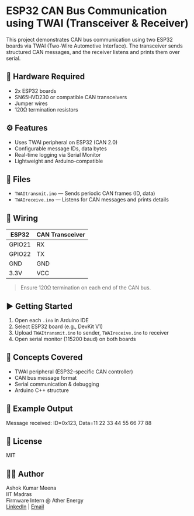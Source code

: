 # ESP32 CAN Bus Communication using TWAI (Transceiver & Receiver)

This project demonstrates CAN bus communication using two ESP32 boards via TWAI (Two-Wire Automotive Interface). The transceiver sends structured CAN messages, and the receiver listens and prints them over serial.

## 🔧 Hardware Required
- 2x ESP32 boards
- SN65HVD230 or compatible CAN transceivers
- Jumper wires
- 120Ω termination resistors

## ⚙️ Features
- Uses TWAI peripheral on ESP32 (CAN 2.0)
- Configurable message IDs, data bytes
- Real-time logging via Serial Monitor
- Lightweight and Arduino-compatible

## 📂 Files
- `TWAItransmit.ino` — Sends periodic CAN frames (ID, data)
- `TWAIreceive.ino` — Listens for CAN messages and prints details

## 🔌 Wiring
| ESP32 | CAN Transceiver |
|-------|-----------------|
| GPIO21 | RX              |
| GPIO22 | TX              |
| GND   | GND             |
| 3.3V  | VCC             |

> Ensure 120Ω termination on each end of the CAN bus.

## ▶️ Getting Started

1. Open each `.ino` in Arduino IDE
2. Select ESP32 board (e.g., DevKit V1)
3. Upload `TWAItransmit.ino` to sender, `TWAIreceive.ino` to receiver
4. Open serial monitor (115200 baud) on both boards

## 🧠 Concepts Covered
- TWAI peripheral (ESP32-specific CAN controller)
- CAN bus message format
- Serial communication & debugging
- Arduino C++ structure

## 📸 Example Output
Message received: ID=0x123, Data=11 22 33 44 55 66 77 88


## 📜 License
MIT

## 🙋‍♂️ Author
Ashok Kumar Meena  
IIT Madras  
Firmware Intern @ Ather Energy  
[LinkedIn](https://www.linkedin.com/in/ashok-kumar-meena-56a2b42a5/) | [Email](ashokameena2006@gmail.com)

